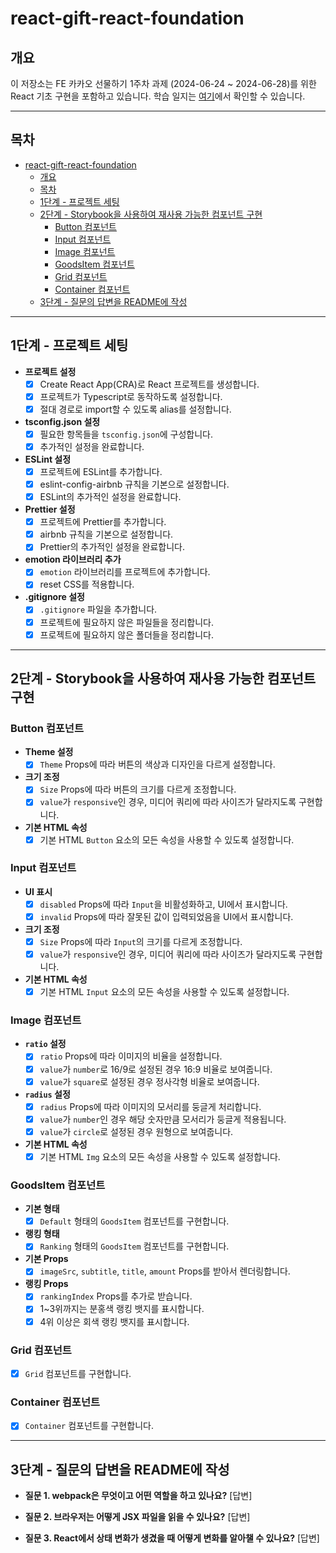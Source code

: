 # react-gift-react-foundation

## 개요

이 저장소는 FE 카카오 선물하기 1주차 과제 (2024-06-24 ~ 2024-06-28)를 위한 React 기초 구현을 포함하고 있습니다. 학습 일지는 [여기](https://www.notion.so/TIL-FE-25dbeb894e884b889eca0fa3e4e13904)에서 확인할 수 있습니다.

---

## 목차

- [react-gift-react-foundation](#react-gift-react-foundation)
  - [개요](#개요)
  - [목차](#목차)
  - [1단계 - 프로젝트 세팅](#1단계---프로젝트-세팅)
  - [2단계 - Storybook을 사용하여 재사용 가능한 컴포넌트 구현](#2단계---storybook을-사용하여-재사용-가능한-컴포넌트-구현)
    - [Button 컴포넌트](#button-컴포넌트)
    - [Input 컴포넌트](#input-컴포넌트)
    - [Image 컴포넌트](#image-컴포넌트)
    - [GoodsItem 컴포넌트](#goodsitem-컴포넌트)
    - [Grid 컴포넌트](#grid-컴포넌트)
    - [Container 컴포넌트](#container-컴포넌트)
  - [3단계 - 질문의 답변을 README에 작성](#3단계---질문의-답변을-readme에-작성)

---

## 1단계 - 프로젝트 세팅

- **프로젝트 설정**
  - [x] Create React App(CRA)로 React 프로젝트를 생성합니다.
  - [x] 프로젝트가 Typescript로 동작하도록 설정합니다.
  - [x] 절대 경로로 import할 수 있도록 alias를 설정합니다.

- **tsconfig.json 설정**
  - [x] 필요한 항목들을 `tsconfig.json`에 구성합니다.
  - [x] 추가적인 설정을 완료합니다.

- **ESLint 설정**
  - [x] 프로젝트에 ESLint를 추가합니다.
  - [x] eslint-config-airbnb 규칙을 기본으로 설정합니다.
  - [x] ESLint의 추가적인 설정을 완료합니다.

- **Prettier 설정**
  - [x] 프로젝트에 Prettier를 추가합니다.
  - [x] airbnb 규칙을 기본으로 설정합니다.
  - [x] Prettier의 추가적인 설정을 완료합니다.

- **emotion 라이브러리 추가**
  - [x] `emotion` 라이브러리를 프로젝트에 추가합니다.
  - [x] reset CSS를 적용합니다.

- **.gitignore 설정**
  - [x] `.gitignore` 파일을 추가합니다.
  - [x] 프로젝트에 필요하지 않은 파일들을 정리합니다.
  - [x] 프로젝트에 필요하지 않은 폴더들을 정리합니다.

---

## 2단계 - Storybook을 사용하여 재사용 가능한 컴포넌트 구현

### Button 컴포넌트

- **Theme 설정**
  - [x] `Theme` Props에 따라 버튼의 색상과 디자인을 다르게 설정합니다.
- **크기 조정**
  - [x] `Size` Props에 따라 버튼의 크기를 다르게 조정합니다.
  - [x] `value`가 `responsive`인 경우, 미디어 쿼리에 따라 사이즈가 달라지도록 구현합니다.
- **기본 HTML 속성**
  - [x] 기본 HTML `Button` 요소의 모든 속성을 사용할 수 있도록 설정합니다.

### Input 컴포넌트

- **UI 표시**
  - [x] `disabled` Props에 따라 `Input`을 비활성화하고, UI에서 표시합니다.
  - [x] `invalid` Props에 따라 잘못된 값이 입력되었음을 UI에서 표시합니다.
- **크기 조정**
  - [x] `Size` Props에 따라 `Input`의 크기를 다르게 조정합니다.
  - [x] `value`가 `responsive`인 경우, 미디어 쿼리에 따라 사이즈가 달라지도록 구현합니다.
- **기본 HTML 속성**
  - [x] 기본 HTML `Input` 요소의 모든 속성을 사용할 수 있도록 설정합니다.

### Image 컴포넌트

- **`ratio` 설정**
  - [x] `ratio` Props에 따라 이미지의 비율을 설정합니다.
  - [x] `value`가 `number`로 16/9로 설정된 경우 16:9 비율로 보여줍니다.
  - [x] `value`가 `square`로 설정된 경우 정사각형 비율로 보여줍니다.
- **`radius` 설정**
  - [x] `radius` Props에 따라 이미지의 모서리를 둥글게 처리합니다.
  - [x] `value`가 `number`인 경우 해당 숫자만큼 모서리가 둥글게 적용됩니다.
  - [x] `value`가 `circle`로 설정된 경우 원형으로 보여줍니다.
- **기본 HTML 속성**
  - [x] 기본 HTML `Img` 요소의 모든 속성을 사용할 수 있도록 설정합니다.

### GoodsItem 컴포넌트

- **기본 형태**
  - [x] `Default` 형태의 `GoodsItem` 컴포넌트를 구현합니다.
- **랭킹 형태**
  - [x] `Ranking` 형태의 `GoodsItem` 컴포넌트를 구현합니다.
- **기본 Props**
  - [x] `imageSrc`, `subtitle`, `title`, `amount` Props를 받아서 렌더링합니다.
- **랭킹 Props**
  - [x] `rankingIndex` Props를 추가로 받습니다.
  - [x] 1~3위까지는 분홍색 랭킹 뱃지를 표시합니다.
  - [x] 4위 이상은 회색 랭킹 뱃지를 표시합니다.

### Grid 컴포넌트

- [x] `Grid` 컴포넌트를 구현합니다.

### Container 컴포넌트

- [x] `Container` 컴포넌트를 구현합니다.

---

## 3단계 - 질문의 답변을 README에 작성

- **질문 1. webpack은 무엇이고 어떤 역할을 하고 있나요?**
  [답변]

- **질문 2. 브라우저는 어떻게 JSX 파일을 읽을 수 있나요?**
  [답변]

- **질문 3. React에서 상태 변화가 생겼을 때 어떻게 변화를 알아챌 수 있나요?**
  [답변]

